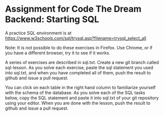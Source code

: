 # Assignment for Code The Dream Backend: Starting SQL
A practice SQL environment is at https://www.w3schools.com/sql/trysql.asp?filename=trysql_select_all

Note: It is not possible to do these exercises in Firefox.  Use Chrome, or if you have a different browser, try it to see if it works.

A series of exercises are described in sql.txt.  Create a new git branch called sql-lesson.  As you solve each exercise, paste the sql statement you used into sql.txt, and when you have completed all of them, push the result to github and issue a pull request.

You can click on each table in the right hand column to familiarize yourself with the schema of the database.  As you solve each of the SQL tasks below, copy the SQL statement and paste it into sql.txt of your git repository using your editor.  When you are done with the lesson, push the result to github and issue a pull request.

